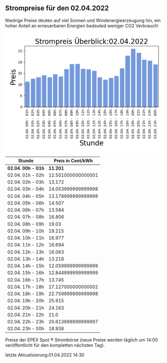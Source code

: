 
## Strompreise für den 02.04.2022

Niedrige Preise deuten auf viel Sonnen und Windenergieerzeugung hin, ein hoher Anteil an erneuerbaren Energien bedeuted weniger CO2 Verbrauch!

![Strompreis übersicht](imgs/strompreis_uebersicht.png)

| Stunde | Preis in Cent/kWh |
|---|---|
| **02.04. 00h -  01h** | **11.201** | 
| 02.04. 01h -  02h | 12.501000000000001 | 
| 02.04. 02h -  03h | 13.172 | 
| 02.04. 03h -  04h | 14.053999999999998 | 
| 02.04. 04h -  05h | 13.178999999999998 | 
| 02.04. 05h -  06h | 14.507 | 
| 02.04. 06h -  07h | 13.584 | 
| 02.04. 07h -  08h | 16.806 | 
| 02.04. 08h -  09h | 19.03 | 
| 02.04. 09h -  10h | 19.215 | 
| 02.04. 10h -  11h | 16.977 | 
| 02.04. 11h -  12h | 16.694 | 
| 02.04. 12h -  13h | 16.063 | 
| 02.04. 13h -  14h | 13.218 | 
| 02.04. 14h -  15h | 12.059999999999999 | 
| 02.04. 15h -  16h | 12.844999999999999 | 
| 02.04. 16h -  17h | 13.745 | 
| 02.04. 17h -  18h | 17.127000000000002 | 
| 02.04. 18h -  19h | 22.759999999999998 | 
| 02.04. 19h -  20h | 25.915 | 
| 02.04. 20h -  21h | 24.163 | 
| 02.04. 21h -  22h | 21.0 | 
| 02.04. 22h -  23h | 20.613999999999997 | 
| 02.04. 23h -  00h | 18.938 | 

Preise der EPEX Spot ® Strombörse (neue Preise werden täglich um 14:00 veröffentlicht für den kompletten nächsten Tag).

letzte Aktualisierung:01.04.2022 14:30